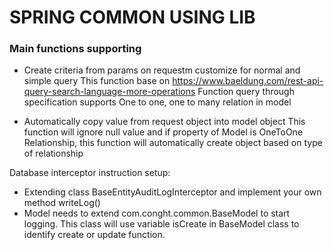 # SPRING COMMON USING LIB

### Main functions supporting
- Create criteria from params on requestm customize for normal and simple query
This function base on https://www.baeldung.com/rest-api-query-search-language-more-operations
Function query through specification supports One to one, one to many relation in model

- Automatically copy value from request object into model object
This function will ignore null value and if property of Model is OneToOne Relationship, this function will automatically create object based on type of relationship
  
Database interceptor instruction setup:
- Extending class BaseEntityAuditLogInterceptor and implement your own method writeLog()
- Model needs to extend com.conght.common.BaseModel to start logging. This class will use variable
isCreate in BaseModel class to identify create or update function. 
